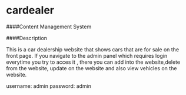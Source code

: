 # cardealer



####Content Management System

####Description

This is a car dealership website that shows cars that are for sale on the front page. If you navigate to the admin panel which requires login everytime you try to acces it , there you can add into the website,delete from the website, update on the website and also view vehicles on the website.

username: admin 
password: admin
